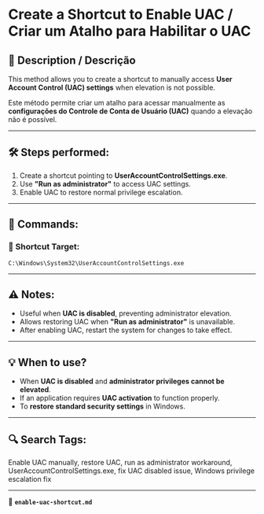 # Create a Shortcut to Enable UAC / Criar um Atalho para Habilitar o UAC

## 📌 Description / Descrição
This method allows you to create a shortcut to manually access **User Account Control (UAC) settings** when elevation is not possible.

Este método permite criar um atalho para acessar manualmente as **configurações do Controle de Conta de Usuário (UAC)** quando a elevação não é possível.

---

## 🛠 Steps performed:
1. Create a shortcut pointing to **UserAccountControlSettings.exe**.
2. Use **"Run as administrator"** to access UAC settings.
3. Enable UAC to restore normal privilege escalation.

---

## 🔧 Commands:
### 🔹 Shortcut Target:
```
C:\Windows\System32\UserAccountControlSettings.exe
```

---

## ⚠️ Notes:
- Useful when **UAC is disabled**, preventing administrator elevation.
- Allows restoring UAC when **"Run as administrator"** is unavailable.
- After enabling UAC, restart the system for changes to take effect.

---

## 💡 When to use?
- When **UAC is disabled** and **administrator privileges cannot be elevated**.
- If an application requires **UAC activation** to function properly.
- To **restore standard security settings** in Windows.

---

## 🔍 Search Tags:
Enable UAC manually, restore UAC, run as administrator workaround, UserAccountControlSettings.exe, fix UAC disabled issue, Windows privilege escalation fix

---

📂 **`enable-uac-shortcut.md`**
